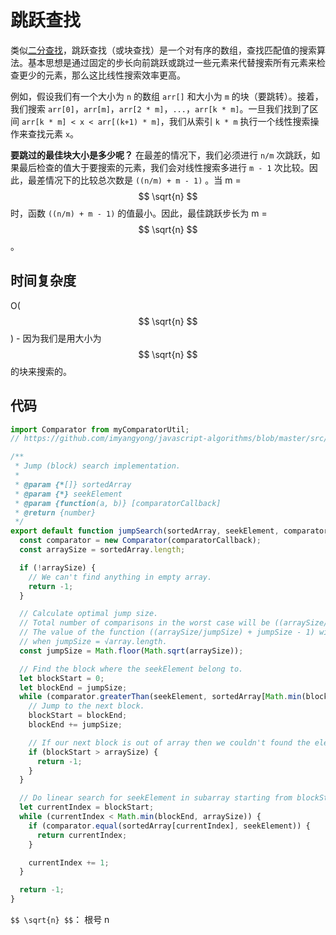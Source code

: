 # 跳跃查找

类似[二分查找](theme/search/binary-search.html)，跳跃查找（或块查找）是一个对有序的数组，查找匹配值的搜索算法。基本思想是通过固定的步长向前跳跃或跳过一些元素来代替搜索所有元素来检查更少的元素，那么这比线性搜索效率更高。

例如，假设我们有一个大小为 `n` 的数组 `arr[]` 和大小为 `m` 的块（要跳转）。接着，我们搜索 `arr[0]`，`arr[m]`，`arr[2 * m]`，`...`，`arr[k * m]`。一旦我们找到了区间 `arr[k * m] < x < arr[(k+1) * m]`，我们从索引 `k * m` 执行一个线性搜索操作来查找元素 `x`。

**要跳过的最佳块大小是多少呢？** 在最差的情况下，我们必须进行 `n/m` 次跳跃，如果最后检查的值大于要搜索的元素，我们会对线性搜索多进行 `m - 1` 次比较。因此，最差情况下的比较总次数是 `((n/m) + m - 1)` 。当 m =$$ \sqrt{n} $$  时，函数 `((n/m) + m - 1)` 的值最小。因此，最佳跳跃步长为  m =$$ \sqrt{n} $$ 。

## 时间复杂度

O($$ \sqrt{n} $$) - 因为我们是用大小为 $$ \sqrt{n} $$  的块来搜索的。

## 代码

```javascript
import Comparator from myComparatorUtil;
// https://github.com/imyangyong/javascript-algorithms/blob/master/src/utils/comparator/Comparator.js

/**
 * Jump (block) search implementation.
 *
 * @param {*[]} sortedArray
 * @param {*} seekElement
 * @param {function(a, b)} [comparatorCallback]
 * @return {number}
 */
export default function jumpSearch(sortedArray, seekElement, comparatorCallback) {
  const comparator = new Comparator(comparatorCallback);
  const arraySize = sortedArray.length;

  if (!arraySize) {
    // We can't find anything in empty array.
    return -1;
  }

  // Calculate optimal jump size.
  // Total number of comparisons in the worst case will be ((arraySize/jumpSize) + jumpSize - 1).
  // The value of the function ((arraySize/jumpSize) + jumpSize - 1) will be minimum
  // when jumpSize = √array.length.
  const jumpSize = Math.floor(Math.sqrt(arraySize));

  // Find the block where the seekElement belong to.
  let blockStart = 0;
  let blockEnd = jumpSize;
  while (comparator.greaterThan(seekElement, sortedArray[Math.min(blockEnd, arraySize) - 1])) {
    // Jump to the next block.
    blockStart = blockEnd;
    blockEnd += jumpSize;

    // If our next block is out of array then we couldn't found the element.
    if (blockStart > arraySize) {
      return -1;
    }
  }

  // Do linear search for seekElement in subarray starting from blockStart.
  let currentIndex = blockStart;
  while (currentIndex < Math.min(blockEnd, arraySize)) {
    if (comparator.equal(sortedArray[currentIndex], seekElement)) {
      return currentIndex;
    }

    currentIndex += 1;
  }

  return -1;
}
```

`$$ \sqrt{n} $$`： 根号 n
